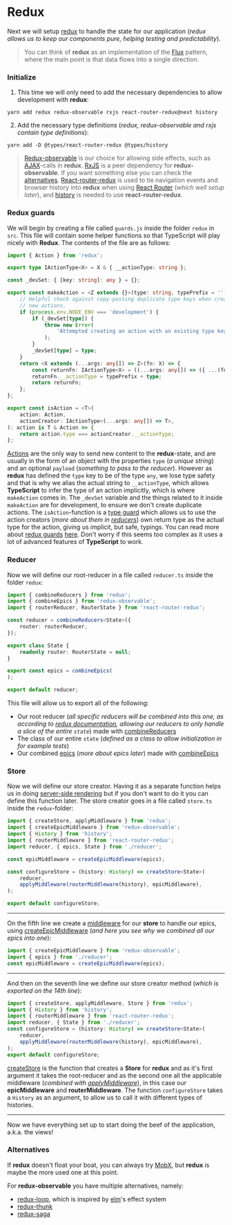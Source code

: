 # Redux

Next we will setup [redux](http://redux.js.org/) to handle the state for our application (*redux allows us to keep our components pure, helping testing and predictability*).
> You can think of **redux** as an implementation of the [Flux](https://facebook.github.io/flux/) pattern, where the main point is that data flows into a single direction.

### Initialize

1. This time we will only need to add the necessary dependencies to allow development with **redux**:
```
yarn add redux redux-observable rxjs react-router-redux@next history
```
2. Add the necessary type definitions (*redux, redux-observable and rxjs contain type definitions*):
```
yarn add -D @types/react-router-redux @types/history
```
> [Redux-observable](https://redux-observable.js.org/) is our choice for allowing side effects, such as [AJAX](https://developer.mozilla.org/en-US/docs/AJAX/Getting_Started)-calls in **redux**. [RxJS](http://reactivex.io/) is a peer dependency for **redux-observable**. If you want something else you can check the [alternatives](#alternatives). [React-router-redux](https://github.com/ReactTraining/react-router/tree/master/packages/react-router-redux) is used to tie navigation events and browser history into **redux** when using [React Router](https://reacttraining.com/react-router/) (*which well setup later*), and [history](https://github.com/reacttraining/history) is needed to use **react-router-redux**.

### Redux guards

We will begin by creating a file called `guards.js` inside the folder `redux` in `src`. This file will contain some helper functions so that TypeScript will play nicely with **Redux**. The contents of the file are as follows:
```typescript
import { Action } from 'redux';

export type IActionType<X> = X & { __actionType: string };

const _devSet: { [key: string]: any } = {};

export const makeAction = <Z extends {}>(type: string, typePrefix = '') => {
    // Helpful check against copy-pasting duplicate type keys when creating
    // new actions.
    if (process.env.NODE_ENV === 'development') {
        if (_devSet[type]) {
            throw new Error(
                'Attempted creating an action with an existing type key. ' + 'This is almost cetainly an error.',
            );
        }
        _devSet[type] = type;
    }
    return <X extends (...args: any[]) => Z>(fn: X) => {
        const returnFn: IActionType<X> = ((...args: any[]) => ({ ...(fn as any)(...args), type })) as any;
        returnFn.__actionType = typePrefix + type;
        return returnFn;
    };
};

export const isAction = <T>(
    action: Action,
    actionCreator: IActionType<(...args: any[]) => T>,
): action is T & Action => {
    return action.type === actionCreator.__actionType;
};
```
[Actions](http://redux.js.org/docs/basics/Actions.html) are the only way to send new content to the **redux**-state, and are usually in the form of an object with the properties `type` (*a unique string*) and an optional `payload` (*something to pass to the reducer*). However as **redux** has defined the `type` key to be of the type `any`, we lose type safety and that is why we alias the actual string to `__actionType`, which allows **TypeScript** to infer the type of an action implicitly, which is where `makeAction` comes in. The `_devSet` variable and the things related to it inside `makeAction` are for development, to ensure we don't create duplicate actions. The `isAction`-function is a [type guard](https://www.typescriptlang.org/docs/handbook/advanced-types.html) which allows us to use the action creators (*more about them in [reducers](./REDUCERS.md)*) own return type as the actual type for the action, giving us implicit, but safe, typings. You can read more about  [redux guards](https://github.com/quicksnap/redux-guards) [here](https://medium.com/@danschuman/redux-guards-for-typescript-1b2dc2ed4790). Don't worry if this seems too complex as it uses a lot of advanced features of **TypeScript** to work.

### Reducer

Now we will define our root-reducer in a file called `reducer.ts` inside the folder `redux`:
```typescript
import { combineReducers } from 'redux';
import { combineEpics } from 'redux-observable';
import { routerReducer, RouterState } from 'react-router-redux';

const reducer = combineReducers<State>({
    router: routerReducer,
});

export class State {
    readonly router: RouterState = null;
}

export const epics = combineEpics(
);

export default reducer;
```
This file will allow us to export all of the following:
- Our root reducer (*all specific reducers will be combined into this one, as according to [redux documentation](http://redux.js.org/docs/basics/Reducers.html#handling-actions), allowing our reducers to only handle a slice of the entire `state`*) made with [combineReducers](http://redux.js.org/docs/api/combineReducers.html)
- The class of our entire `state` (*defined as a class to allow initialization in for example tests*)
- Our combined [epics](https://redux-observable.js.org/docs/basics/Epics.html) (*more about epics later*) made with [combineEpics](https://redux-observable.js.org/docs/api/combineEpics.html)

### Store

Now we will define our store creator. Having it as a separate function helps us in doing [server-side rendering](https://github.com/reactjs/redux/blob/master/docs/recipes/ServerRendering.md) but if you don't want to do it you can define this function later. The store creator goes in a file called `store.ts` inside the `redux`-folder:
```typescript
import { createStore, applyMiddleware } from 'redux';
import { createEpicMiddleware } from 'redux-observable';
import { History } from 'history';
import { routerMiddleware } from 'react-router-redux';
import reducer, { epics, State } from './reducer';

const epicMiddleware = createEpicMiddleware(epics);

const configureStore = (history: History) => createStore<State>(
    reducer,
    applyMiddleware(routerMiddleware(history), epicMiddleware),
);

export default configureStore;
```

---

On the fifth line we create a [middleware](http://redux.js.org/docs/advanced/Middleware.html) for our **store** to handle our epics, using [createEpicMiddleware](https://redux-observable.js.org/docs/api/createEpicMiddleware.html) (*and here you see why we combined all our epics into one*):
```typescript
import { createEpicMiddleware } from 'redux-observable';
import { epics } from './reducer';
const epicMiddleware = createEpicMiddleware(epics);
```

---

And then on the seventh line we define our store creator method (*which is exported on the 14th line*):
```typescript
import { createStore, applyMiddleware, Store } from 'redux';
import { History } from 'history';
import { routerMiddleware } from 'react-router-redux';
import reducer, { State } from './reducer';
const configureStore = (history: History) => createStore<State>(
    reducer,
    applyMiddleware(routerMiddleware(history), epicMiddleware),
);
export default configureStore;
```

[createStore](http://redux.js.org/docs/api/createStore.html) is the function that creates a **Store** for **redux** and as it's first argument it takes the root-reducer and as the second one all the applicable middleware (*combined with [applyMiddleware](http://redux.js.org/docs/api/applyMiddleware.html)*), in this case our **epicMiddleware** and **routerMiddleware**. The function `configureStore` takes a `History` as an argument, to allow us to call it with different types of histories.

---

Now we have everything set up to start doing the beef of the application, a.k.a. the views!

### Alternatives

If **redux** doesn't float your boat, you can always try [MobX](https://github.com/mobxjs/mobx), but **redux** is maybe the more used one at this point.

For **redux-observable** you have multiple alternatives, namely:
- [redux-loop](https://github.com/redux-loop/redux-loop), which is inspired by [elm](http://elm-lang.org/)'s effect system
- [redux-thunk](https://github.com/gaearon/redux-thunk)
- [redux-saga](https://github.com/redux-saga/redux-saga)
